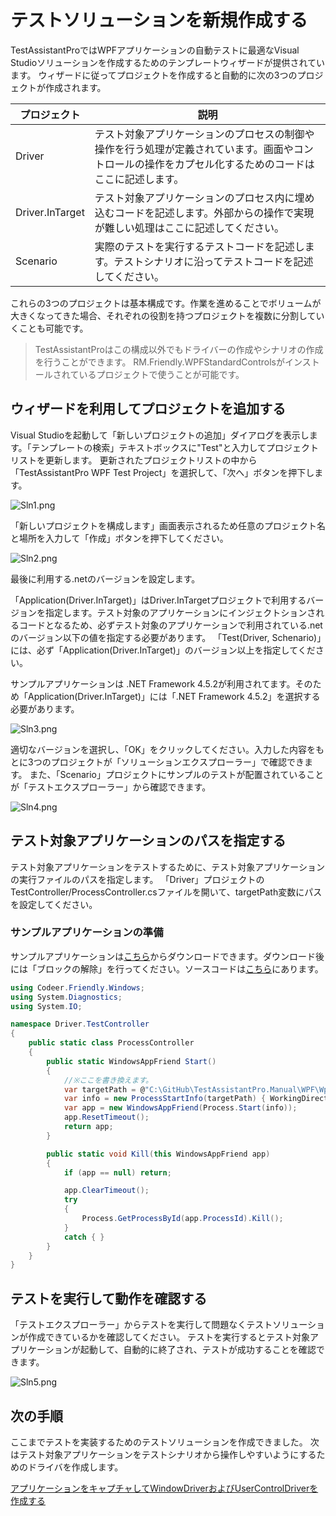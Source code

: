 # テストソリューションを新規作成する

TestAssistantProではWPFアプリケーションの自動テストに最適なVisual Studioソリューションを作成するためのテンプレートウィザードが提供されています。
ウィザードに従ってプロジェクトを作成すると自動的に次の3つのプロジェクトが作成されます。


プロジェクト       | 説明
----------------|---------------
Driver          | テスト対象アプリケーションのプロセスの制御や操作を行う処理が定義されています。画面やコントロールの操作をカプセル化するためのコードはここに記述します。
Driver.InTarget | テスト対象アプリケーションのプロセス内に埋め込むコードを記述します。外部からの操作で実現が難しい処理はここに記述してください。
Scenario        | 実際のテストを実行するテストコードを記述します。テストシナリオに沿ってテストコードを記述してください。


<!--
* Driver
    * Codeer.Friendly
    * Codeer.Friendly.Dynamic
    * Codeer.Friendly.Windows
    * Codeer.Friendly.Windows.Grasp
    * Codeer.TestAssistant.GeneratorToolKit
    * RM.Friendly.WPFStandardControls
* Driver.InTarget
    * Codeer.TestAssistant.GeneratorToolkit
* Scenario
  * Codeer.Friendly
  * Codeer.Friendly.Windows
  * Codeer.Friendly.Windows.Grasp
  * Codeer.Friendly.Windows.KeyMouse
  * Codeer.Friendly.Windows.NativeStandardControls
  * Codeer.TestAssistant.GeneratorToolKit
  * RM.Friendly.WPFStandardControls
  * NUnit
-->

これらの3つのプロジェクトは基本構成です。作業を進めることでボリュームが大きくなってきた場合、それぞれの役割を持つプロジェクトを複数に分割していくことも可能です。

> TestAssistantProはこの構成以外でもドライバーの作成やシナリオの作成を行うことができます。
> RM.Friendly.WPFStandardControlsがインストールされているプロジェクトで使うことが可能です。

<!--
TODO: いったんコメントアウト。自動生成されるコードがNUnitに依存しすぎている場合、別のフレームワークを採用することは非現実的なので記述から外す
> テストフレームワークもNUnitが入りますが、これもNUnitである必要はありません。プロジェクトに適したものを採用してください。
-->

## ウィザードを利用してプロジェクトを追加する

Visual Studioを起動して「新しいプロジェクトの追加」ダイアログを表示します。「テンプレートの検索」テキストボックスに"Test"と入力してプロジェクトリストを更新します。
更新されたプロジェクトリストの中から「TestAssistantPro WPF Test Project」を選択して、「次へ」ボタンを押下します。

![Sln1.png](../Img/Sln1.png)

「新しいプロジェクトを構成します」画面表示されるため任意のプロジェクト名と場所を入力して「作成」ボタンを押下してください。

![Sln2.png](../Img/Sln2.png)

最後に利用する.netのバージョンを設定します。

「Application(Driver.InTarget)」はDriver.InTargetプロジェクトで利用するバージョンを指定します。テスト対象のアプリケーションにインジェクトションされるコードとなるため、必ずテスト対象のアプリケーションで利用されている.netのバージョン以下の値を指定する必要があります。
「Test(Driver, Schenario)」には、必ず「Application(Driver.InTarget)」のバージョン以上を指定してください。

サンプルアプリケーションは .NET Framework 4.5.2が利用されてます。そのため「Application(Driver.InTarget)」には「.NET Framework 4.5.2」を選択する必要があります。

![Sln3.png](../Img/Sln3.png)

適切なバージョンを選択し、「OK」をクリックしてください。入力した内容をもとに3つのプロジェクトが「ソリューションエクスプローラー」で確認できます。
また、「Scenario」プロジェクトにサンプルのテストが配置されていることが「テストエクスプローラー」から確認できます。

![Sln4.png](../Img/Sln4.png)

## テスト対象アプリケーションのパスを指定する

テスト対象アプリケーションをテストするために、テスト対象アプリケーションの実行ファイルのパスを指定します。
「Driver」プロジェクトのTestController/ProcessController.csファイルを開いて、targetPath変数にパスを設定してください。

### サンプルアプリケーションの準備
サンプルアプリケーションは[こちら](https://github.com/Codeer-Software/TestAssistantPro.Manual/releases/download/ver0.2/WpfDockApp.zip)からダウンロードできます。ダウンロード後には「ブロックの解除」を行ってください。ソースコードは[こちら](WpfDockApp)にあります。

```cs
using Codeer.Friendly.Windows;
using System.Diagnostics;
using System.IO;

namespace Driver.TestController
{
    public static class ProcessController
    {
        public static WindowsAppFriend Start()
        {
            //※ここを書き換えます。
            var targetPath = @"C:\GitHub\TestAssistantPro.Manual\WPF\WpfDockApp\bin\Debug\WpfDockApp.exe";
            var info = new ProcessStartInfo(targetPath) { WorkingDirectory = Path.GetDirectoryName(targetPath) };
            var app = new WindowsAppFriend(Process.Start(info));
            app.ResetTimeout();
            return app;
        }

        public static void Kill(this WindowsAppFriend app)
        {
            if (app == null) return;

            app.ClearTimeout();
            try
            {
                Process.GetProcessById(app.ProcessId).Kill();
            }
            catch { }
        }
    }
}
```

## テストを実行して動作を確認する

「テストエクスプローラー」からテストを実行して問題なくテストソリューションが作成できているかを確認してください。
テストを実行するとテスト対象アプリケーションが起動して、自動的に終了され、テストが成功することを確認できます。

![Sln5.png](../Img/Sln5.png)

## 次の手順

ここまでテストを実装するためのテストソリューションを作成できました。
次はテスト対象アプリケーションをテストシナリオから操作しやすいようにするためのドライバを作成します。

[アプリケーションをキャプチャしてWindowDriverおよびUserControlDriverを作成する](WindowDriver.md)